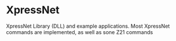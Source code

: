 # XpressNet
XpressNet Library (DLL) and example applications. Most XpressNet commands are implemented, as well as sone Z21 commands

